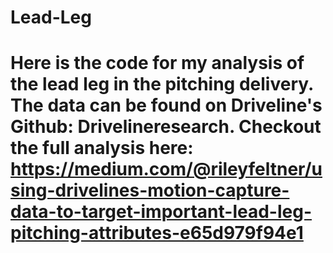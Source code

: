# Lead-Leg
# Here is the code for my analysis of the lead leg in the pitching delivery. The data can be found on Driveline's Github: Drivelineresearch. Checkout the full analysis here: https://medium.com/@rileyfeltner/using-drivelines-motion-capture-data-to-target-important-lead-leg-pitching-attributes-e65d979f94e1
